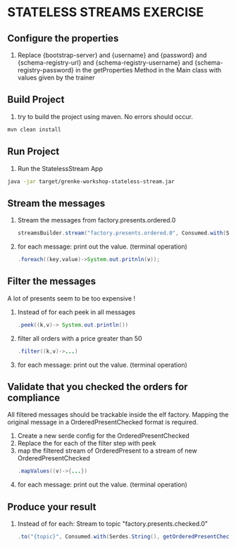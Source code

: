 # STATELESS STREAMS EXERCISE
## Configure the properties
1. Replace {bootstrap-server} and {username} and {password} and {schema-registry-url} and {schema-registry-username} and {schema-registry-password} in the getProperties Method in the Main class with values given by the trainer
## Build Project
1. try to build the project using maven. No errors should occur.
```sh
mvn clean install
```
## Run Project
1. Run the StatelessStream App
```sh 
java -jar target/grenke-workshop-stateless-stream.jar
```
## Stream the messages
1. Stream the messages from factory.presents.ordered.0
    ```java
    streamsBuilder.stream("factory.presents.ordered.0", Consumed.with(Serdes.String(), getOrderedPresentSerde(properties)));
    ```
2. for each message: print out the value. (terminal operation)
    ```java
    .foreach((key,value)->System.out.pritnln(v));
    ```   

## Filter the messages
A lot of presents seem to be too expensive !
1. Instead of for each peek in all messages
   ```java
   .peek((k,v)-> System.out.println())
    ```
2. filter all orders with a price greater than 50
    ```java
    .filter((k,v)->...)
    ```   
3. for each message: print out the value. (terminal operation)

## Validate that you checked the orders for compliance
All filtered messages should be trackable inside the elf factory. Mapping the original message in a OrderedPresentChecked format is required.
1. Create a new serde config for the OrderedPresentChecked
2. Replace the for each of the filter step with peek
3. map the filtered stream of OrderedPresent to a stream of new OrderedPresentChecked
    ```java
    .mapValues((v)->{...})
    ```   
4. for each message: print out the value. (terminal operation)

## Produce your result
1. Instead of for each: Stream to topic "factory.presents.checked.0"
    ```java
    .to("{topic}", Consumed.with(Serdes.String(), getOrderedPresentCheckedSerde(properties)));
    ```   